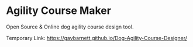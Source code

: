 # Agility Course Maker
Open Source & Online dog agility course design tool.

Temporary Link: https://gavbarnett.github.io/Dog-Agility-Course-Designer/
